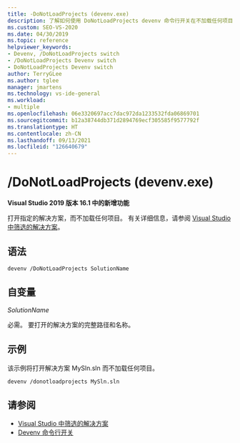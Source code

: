 ```yaml
---
title: -DoNotLoadProjects (devenv.exe)
description: 了解如何使用 DoNotLoadProjects devenv 命令行开关在不加载任何项目的情况下打开指定的解决方案。
ms.custom: SEO-VS-2020
ms.date: 04/30/2019
ms.topic: reference
helpviewer_keywords:
- Devenv, /DoNotLoadProjects switch
- /DoNotLoadProjects Devenv switch
- DoNotLoadProjects Devenv switch
author: TerryGLee
ms.author: tglee
manager: jmartens
ms.technology: vs-ide-general
ms.workload:
- multiple
ms.openlocfilehash: 06e3320697acc7dac972da1233532fda06869701
ms.sourcegitcommit: b12a38744db371d2894769ecf305585f9577792f
ms.translationtype: HT
ms.contentlocale: zh-CN
ms.lasthandoff: 09/13/2021
ms.locfileid: "126640679"
---
```

# <a name="donotloadprojects-devenvexe"></a>/DoNotLoadProjects (devenv.exe)

**Visual Studio 2019 版本 16.1 中的新增功能**

打开指定的解决方案，而不加载任何项目。 有关详细信息，请参阅 [Visual Studio 中筛选的解决方案](../filtered-solutions.md)。

## <a name="syntax"></a>语法

```shell
devenv /DoNotLoadProjects SolutionName
```

## <a name="arguments"></a>自变量

*SolutionName*

必需。 要打开的解决方案的完整路径和名称。

## <a name="example"></a>示例

该示例将打开解决方案 MySln.sln 而不加载任何项目。

```shell
devenv /donotloadprojects MySln.sln
```

## <a name="see-also"></a>请参阅

- [Visual Studio 中筛选的解决方案](../filtered-solutions.md)
- [Devenv 命令行开关](../../ide/reference/devenv-command-line-switches.md)
